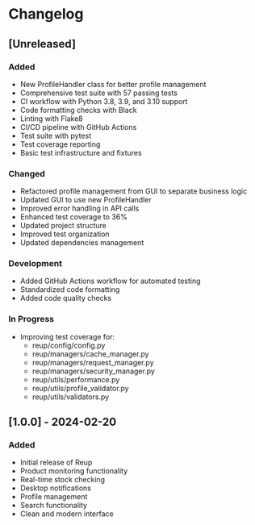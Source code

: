 # Changelog

## [Unreleased]
### Added
- New ProfileHandler class for better profile management
- Comprehensive test suite with 57 passing tests
- CI workflow with Python 3.8, 3.9, and 3.10 support
- Code formatting checks with Black
- Linting with Flake8
- CI/CD pipeline with GitHub Actions
- Test suite with pytest
- Test coverage reporting
- Basic test infrastructure and fixtures

### Changed
- Refactored profile management from GUI to separate business logic
- Updated GUI to use new ProfileHandler
- Improved error handling in API calls
- Enhanced test coverage to 36%
- Updated project structure
- Improved test organization
- Updated dependencies management

### Development
- Added GitHub Actions workflow for automated testing
- Standardized code formatting
- Added code quality checks

### In Progress
- Improving test coverage for:
  - reup/config/config.py
  - reup/managers/cache_manager.py
  - reup/managers/request_manager.py
  - reup/managers/security_manager.py
  - reup/utils/performance.py
  - reup/utils/profile_validator.py
  - reup/utils/validators.py

## [1.0.0] - 2024-02-20
### Added
- Initial release of Reup
- Product monitoring functionality
- Real-time stock checking
- Desktop notifications
- Profile management
- Search functionality
- Clean and modern interface
